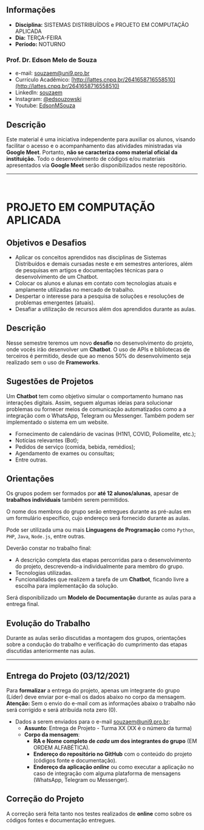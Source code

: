 ## Informações
* **Disciplina:** SISTEMAS DISTRIBUÍDOS e PROJETO EM COMPUTAÇÃO APLICADA
* **Dia:** TERÇA-FEIRA
* **Período:** NOTURNO

### Prof. Dr. Edson Melo de Souza
* e-mail: [souzaem@uni9.pro.br](mailto:souzaem@uni9.pro.br)
* Currículo Acadêmico: [http://lattes.cnpq.br/2641658716558510](http://lattes.cnpq.br/2641658716558510)
* LinkedIn: [souzaem](https://www.linkedin.com/in/souzaem/)
* Instagram: [@edsouzowski](https://www.instagram.com/edsouzowski/)
* Youtube: [EdsonMSouza](https://youtube.com/EdsonMSouza/playlists)

## Descrição
Este material é uma iniciativa independente para auxiliar os alunos, visando facilitar o acesso e o acompanhamento das atividades ministradas via **Google Meet**. Portanto, **não se caracteriza como material oficial da instituição.** Todo o desenvolvimento de códigos e/ou materiais apresentados via **Google Meet** serão disponibilizados neste repositório.

---

<br>

# PROJETO EM COMPUTAÇÃO APLICADA
## Objetivos e Desafios
* Aplicar os conceitos aprendidos nas disciplinas de Sistemas Distribuídos e demais cursadas neste e em semestres anteriores, além de pesquisas em artigos e documentações técnicas para o desenvolvimento de um Chatbot.
* Colocar os alunos e alunas em contato com tecnologias atuais e amplamente utilizadas no mercado de trabalho.
* Despertar o interesse para a pesquisa de soluções e resoluções de problemas emergentes (atuais).
* Desafiar a utilização de recursos além dos aprendidos durante as aulas.

## Descrição
Nesse semestre teremos um novo **desafio** no desenvolvimento do projeto, onde vocês irão desenvolver um **Chatbot**. O uso de APIs e bibliotecas de terceiros é permitido, desde que ao menos 50% do desenvolvimento seja realizado sem o uso de **Frameworks**.

## Sugestões de Projetos
Um **Chatbot** tem como objetivo simular o comportamento humano nas interações digitais. Assim, seguem algumas ideias para solucionar problemas ou fornecer meios de comunicação automatizados como a a integração com o WhatsApp, Telegram ou Messenger. Também podem ser implementado o sistema em um website.
* Fornecimento de calendário de vacinas (H1N1, COVID, Poliomelite, etc.);
* Notícias relevantes (Bot);
* Pedidos de serviço (comida, bebida, remédios);
* Agendamento de exames ou consultas;
* Entre outras.

## Orientações
Os grupos podem ser formados por **até 12 alunos/alunas**, apesar de **trabalhos individuais** também serem permitidos.

O nome dos membros do grupo serão entregues durante as pré-aulas em um formulário específico, cujo endereço será fornecido durante as aulas.

Pode ser utilizada uma ou mais **Linguagens de Programação** como `Python`, `PHP`, `Java`, `Node.js`, entre outras.

Deverão constar no trabalho final:
* A descrição completa das etapas percorridas para o desenvolvimento do projeto, descrevendo-a individualmente para membro do grupo.
* Tecnologias utilizadas.
* Funcionalidades que realizem a tarefa de um **Chatbot**, ficando livre a escolha para implementação da solução.

Será disponibilizado um **Modelo de Documentação** durante as aulas para a entrega final.

## Evolução do Trabalho
Durante as aulas serão discutidas a montagem dos grupos, orientações sobre a condução do trabalho e verificação do cumprimento das etapas discutidas anteriormente nas aulas.

---

## Entrega do Projeto (**03/12/2021**)
Para **formalizar** a entrega do projeto, apenas um integrante do grupo (Líder) deve enviar por e-mail os dados abaixo no corpo da mensagem. **Atenção:** Sem o envio do e-mail com as informações abaixo o trabalho não será corrigido e será atribuída nota zero (0).
* Dados a serem enviados para o e-mail [souzaem@uni9.pro.br](mailto:souzaem@uni9.pro.br):
 	* **Assunto**: Entrega de Projeto -  Turma XX (XX é o número da turma)
 	* **Corpo da mensagem**:
    	* **RA e Nome completo de *cada um* dos integrantes do grupo** (EM ORDEM ALFABÉTICA).
		* **Endereço do repositório no GitHub** com o conteúdo do projeto (códigos fonte e documentação).
		* **Endereço da aplicação *online*** ou como executar a aplicação no caso de integração com alguma plataforma de mensagens (WhatsApp, Telegram ou Messenger).

## Correção do Projeto
A correção será feita tanto nos testes realizados de **online** como sobre os códigos fontes e documentação entregues.